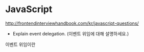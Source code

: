 # JavaScript

<http://frontendinterviewhandbook.com/kr/javascript-questions/>

* Explain event delegation. (이벤트 위임에 대해 설명하세요.)

이벤트 위임이란

